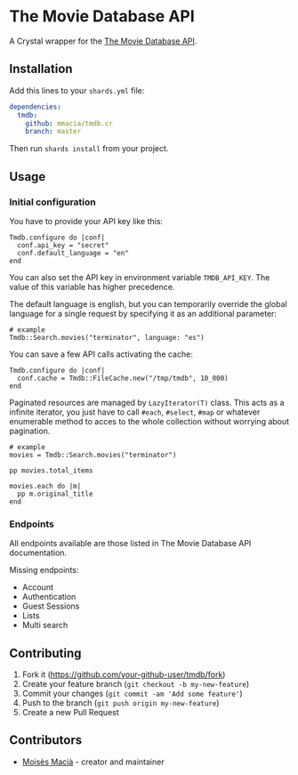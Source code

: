 # The Movie Database API

A Crystal wrapper for the [The Movie Database API](https://developers.themoviedb.org/).

## Installation

Add this lines to your `shards.yml` file:

```yaml
dependencies:
  tmdb:
    github: mmacia/tmdb.cr
    branch: master
```

Then run `shards install` from your project.

## Usage

### Initial configuration

You have to provide your API key like this:

```crystal
Tmdb.configure do |conf|
  conf.api_key = "secret"
  conf.default_language = "en"
end
```

You can also set the API key in environment variable `TMDB_API_KEY`. The value
of this variable has higher precedence.

The default language is english, but you can temporarily override the global
language for a single request by specifying it as an additional parameter:

```crystal
# example
Tmdb::Search.movies("terminator", language: "es")
```

You can save a few API calls activating the cache:

```crystal
Tmdb.configure do |conf|
  conf.cache = Tmdb::FileCache.new("/tmp/tmdb", 10_000)
end
```

Paginated resources are managed by `LazyIterator(T)` class. This acts as a
infinite iterator, you just have to call `#each`, `#select`, `#map` or whatever
enumerable method to acces to the whole collection without worrying about
pagination.

```crystal
# example
movies = Tmdb::Search.movies("terminator")

pp movies.total_items

movies.each do |m|
  pp m.original_title
end
```

### Endpoints

All endpoints available are those listed in The Movie Database API
documentation.

Missing endpoints:
 * Account
 * Authentication
 * Guest Sessions
 * Lists
 * Multi search


## Contributing

1. Fork it (<https://github.com/your-github-user/tmdb/fork>)
2. Create your feature branch (`git checkout -b my-new-feature`)
3. Commit your changes (`git commit -am 'Add some feature'`)
4. Push to the branch (`git push origin my-new-feature`)
5. Create a new Pull Request

## Contributors

- [Moisès Macià](https://github.com/your-github-user) - creator and maintainer
